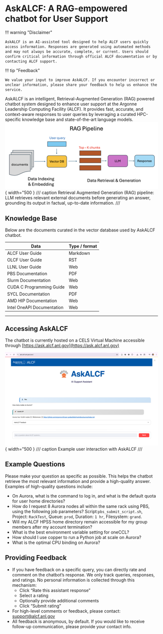 # AskALCF: A RAG-empowered chatbot for User Support

!!! warning "Disclaimer"

	AskALCF is an AI-assisted tool designed to help ALCF users quickly access information. Responses are generated using automated methods and may not always be accurate, complete, or current. Users should confirm critical information through official ALCF documentation or by contacting ALCF support.

!!! tip "Feedback"

	We value your input to improve AskALCF. If you encounter incorrect or unclear information, please share your feedback to help us enhance the service.

AskALCF is an intelligent, Retrieval-Augmented Generation (RAG) powered chatbot system designed to enhance user support at the Argonne Leadership Computing Facility (ALCF). It provides fast, accurate, and context-aware responses to user queries by leveraging a curated HPC-specific knowledge base and state-of-the-art language models.
![Figure 1: Retrieval Augmented Generation pipeline](./figures/rag.png){ width="500 }
/// caption
Retrieval Augmented Generation (RAG) pipeline: LLM retrieves relevant external documents before generating an answer, grounding its output in factual, up-to-date information.
///

## Knowledge Base

Below are the documents curated in the vector database used by AskALCF chatbot.

| Data                              | Type / format |
|-----------------------------------|---------------|
| ALCF User Guide               | Markdown      |
| OLCF User Guide             | RST           |
| LLNL User Guide            | Web           |
| PBS Documentation         | PDF           |
| Slurm Documentation        | Web           |
| CUDA C Programming Guide    | Web           |
| SYCL Documentation         | PDF           |
| AMD HIP Documentation        | Web           |
| Intel OneAPI Documentation  | Web           |

---

## Accessing AskALCF

The chatbot is currently hosted on a CELS Virtual Machine accessible through [https://ask.alcf.anl.gov](https://ask.alcf.anl.gov)
  
![Figure 2: AskALCF](./figures/chatbot.png){ width="500 }
/// caption
Example user interaction with AskALCF
///

## Example Questions

Please make your question as specific as possible. This helps the chatbot retrieve the most relevant information and provide a high-quality answer. Examples of high-quality questions include:

- On Aurora, what is the command to log in, and what is the default quota for user home directories?
- How do I request 8 Aurora nodes all within the same rack using PBS, using the following job parameters? Script:`pbs_submit_script.sh`, Project: `RackTest`, Queue: `prod`, Duration: `1 hr`, Filesystem: `grand`.
- Will my ALCF HPSS home directory remain accessible for my group members after my account termination?
- What is the best environment variable setting for oneCCL?
- How should I use copper to run a Python job at scale on Aurora?
- What is the optimal CPU binding on Aurora?

## Providing Feedback

- If you have feedback on a specific query, you can directly rate and comment on the chatbot’s response. We only track queries, responses, and ratings. No personal information is collected through this mechanism:
    - Click “Rate this assistant response”
    - Select a rating
    - Optionally provide additional comments
    - Click “Submit rating”
- For high-level comments or feedback, please contact: [support@alcf.anl.gov](mailto:support@alcf.anl.gov)
- All feedback is anonymous, by default. If you would like to receive follow-up communication, please provide your contact info. 
